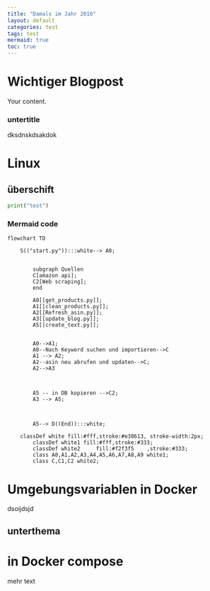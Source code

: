 ```yaml
---
title: "Damals im Jahr 2016"
layout: default
categories: test
tags: test
mermaid: true
toc: true
---
```


# Wichtiger Blogpost


Your content.


### untertitle

dksdnskdsakdok


# Linux
## überschift

```python
print("test")
```

### Mermaid code

```mermaid
flowchart TD

    S(("start.py")):::white--> A0;


		subgraph Quellen
		C[amazon api];
		C2[Web scraping];
		end

		A0[[get_products.py]];
		A1[[clean_products.py]];
		A2[[Refresh_asin.py]];
		A3[[update_blog.py]];
		A5[[create_text.py]];


		A0-->A1;
		A0--Nach Keyword suchen und importieren-->C
		A1 --> A2;
		A2--asin neu abrufen und updaten-->C;
		A2-->A3



		A5 -- in DB kopieren -->C2;
		A3 --> A5;



		A5--> D((End)):::white;

    classDef white fill:#fff,stroke:#e30613, stroke-width:2px;
		classDef white1 fill:#fff,stroke:#333;
		classDef white2 	fill:#f2f3f5	,stroke:#333;
		class A0,A1,A2,A3,A4,A5,A6,A7,A8,A9 white1;
		class C,C1,C2 white2;

```

# Umgebungsvariablen in Docker

dsoijdsjd

## unterthema

# in Docker compose
mehr text